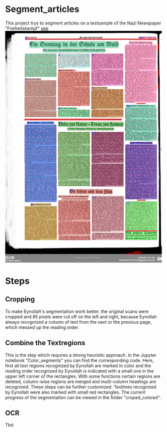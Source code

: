 # Segment_articles

This project trys to segment articles on a testsample of the Nazi Newspaper "Freiheitskampf" [see](https://hait.tu-dresden.de/ext/forschung/der-freiheitskampf.asp).
![Bild kann nicht angezeigt werden](thumbnail.jpg)

# Steps

## Cropping
To make Eynollah's segmentation work better, the original scans were cropped and 85 pixels were cut off on the left and right, because Eynollah always recognized a column of text from the next or the previous page, which messed up the reading order. 

## Combine the Textregions
This is the step which requires a strong heuristic approach. In the Jupyter notebook "Color_segments" you can find the corresponding code. 
Here, first all text regions recognized by Eynollah are marked in color and the reading order recognized by Eynollah is indicated with a small one in the upper left corner of the rectangles. With some functions certain regions are deleted, column-wise regions are merged and multi-column headings are recognized. These steps can be further customized.
Textlines recognized by Eynollah were also marked with small red rectangles.
The current progress of the segmentation can be viewed in the folder "croped_colored".

## OCR

Tbd
